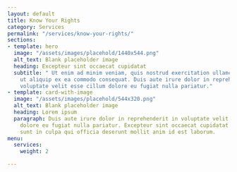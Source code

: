 ```yaml
---
layout: default
title: Know Your Rights
category: Services
permalink: "/services/know-your-rights/"
sections:
- template: hero
  image: "/assets/images/placehold/1440x544.png"
  alt_text: Blank placeholder image
  heading: Excepteur sint occaecat cupidatat
  subtitle: " Ut enim ad minim veniam, quis nostrud exercitation ullamco laboris nisi
    ut aliquip ex ea commodo consequat. Duis aute irure dolor in reprehenderit in
    voluptate velit esse cillum dolore eu fugiat nulla pariatur."
- template: card-with-image
  image: "/assets/images/placehold/544x320.png"
  alt_text: Blank placeholder image
  heading: Lorem ipsum
  paragraph: Duis aute irure dolor in reprehenderit in voluptate velit esse cillum
    dolore eu fugiat nulla pariatur. Excepteur sint occaecat cupidatat non proident,
    sunt in culpa qui officia deserunt mollit anim id est laborum.
menu:
  services:
    weight: 2

---
```

